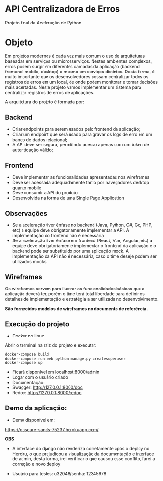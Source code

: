 # API Centralizadora de Erros

Projeto final da Aceleração de Python

# Objeto

Em projetos modernos é cada vez mais comum o uso de arquiteturas baseadas em serviços ou microsserviços. Nestes ambientes complexos, erros podem surgir em diferentes camadas da aplicação (backend, frontend, mobile, desktop) e mesmo em serviços distintos. Desta forma, é muito importante que os desenvolvedores possam centralizar todos os registros de erros em um local, de onde podem monitorar e tomar decisões mais acertadas. Neste projeto vamos implementar um sistema para centralizar registros de erros de aplicações.

A arquitetura do projeto é formada por:

## Backend

- Criar endpoints para serem usados pelo frontend da aplicação;
- Criar um endpoint que será usado para gravar os logs de erro em um banco de dados relacional;
- A API deve ser segura, permitindo acesso apenas com um token de autenticação válido;

## Frontend

- Deve implementar as funcionalidades apresentadas nos wireframes
- Deve ser acessada adequadamente tanto por navegadores desktop quanto mobile
- Deve consumir a API do produto
- Desenvolvida na forma de uma Single Page Application

## Observações

- Se a aceleração tiver ênfase no backend (Java, Python, C#, Go, PHP, etc) a equipe deve obrigatoriamente    implementar a API. A implementação do frontend não é necessária
- Se a aceleração tiver ênfase em frontend (React, Vue, Angular, etc) a equipe deve obrigatoriamente        implementar o frontend da aplicação e o backend pode ser substituido por uma aplicação mock. A implementação da API não é necessária, caso o time deseje podem ser utilizados mocks.

## Wireframes

Os wireframes servem para ilustrar as funcionalidades básicas que a aplicação deverá ter, porém o time terá total liberdade para definir os detalhes de implementação e estratégia a ser utilizada no desenvolvimento.

**São fornecidos modelos de wireframes no documento de referência.**


## Execução do projeto

- Docker no linux

Abrir o terminal na raiz do projeto e executar:

```
docker-compose build
docker-compose run web python manage.py createsuperuser
docker-compose up

```


- Ficará disponível em localhost:8000/admin
- Logar com o usuário criado
- Documentação:
- Swagger: http://127.0.0.1:8000/doc
- Redoc: http://127.0.0.1:8000/redoc


## Demo da aplicação:

-  Demo disponível em:

https://obscure-sands-75237.herokuapp.com/

**OBS**
- A interface do django não renderiza corretamente após o deploy no Heroku,
o que prejudicou a visualização da documentação e interface de admin, desta forma,
irei verificar o que causou esse conflito, farei a correção e novo deploy

- Usuário para testes: u32048/senha: 12345678

